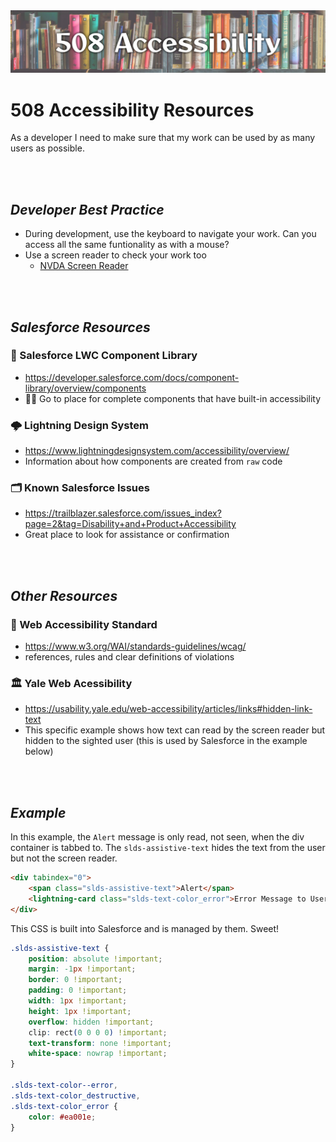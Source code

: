 <img alt="Developer Tools Banner" src=".\images\508_Accessibility.png">

# 508 Accessibility Resources

As a developer I need to make sure that my work can be used by as many users as possible.

<br><br>

## _Developer Best Practice_

-   During development, use the keyboard to navigate your work. Can you access all the same funtionality as with a mouse?
-   Use a screen reader to check your work too
    -   [NVDA Screen Reader](https://www.nvaccess.org/download/)

<br><br>

## _Salesforce Resources_

### 🏫 Salesforce LWC Component Library

-   https://developer.salesforce.com/docs/component-library/overview/components
-   ☝🏽 Go to place for complete components that have built-in accessibility

### 🌩 Lightning Design System

-   https://www.lightningdesignsystem.com/accessibility/overview/
-   Information about how components are created from `raw` code

### 🗂 Known Salesforce Issues

-   https://trailblazer.salesforce.com/issues_index?page=2&tag=Disability+and+Product+Accessibility
-   Great place to look for assistance or confirmation

<br><br>

## _Other Resources_

### 🧾 Web Accessibility Standard

-   https://www.w3.org/WAI/standards-guidelines/wcag/
-   references, rules and clear definitions of violations

### 🏛 Yale Web Acessibility

-   https://usability.yale.edu/web-accessibility/articles/links#hidden-link-text
-   This specific example shows how text can read by the screen reader but hidden to the sighted user (this is used by Salesforce in the example below)

<br><br>

## _Example_

In this example, the `Alert` message is only read, not seen, when the div container is tabbed to. The `slds-assistive-text` hides the text from the user but not the screen reader.

```html
<div tabindex="0">
	<span class="slds-assistive-text">Alert</span>
	<lightning-card class="slds-text-color_error">Error Message to User. </lightning-card>
</div>
```

This CSS is built into Salesforce and is managed by them. Sweet!

```css
.slds-assistive-text {
	position: absolute !important;
	margin: -1px !important;
	border: 0 !important;
	padding: 0 !important;
	width: 1px !important;
	height: 1px !important;
	overflow: hidden !important;
	clip: rect(0 0 0 0) !important;
	text-transform: none !important;
	white-space: nowrap !important;
}

.slds-text-color--error,
.slds-text-color_destructive,
.slds-text-color_error {
	color: #ea001e;
}
```
